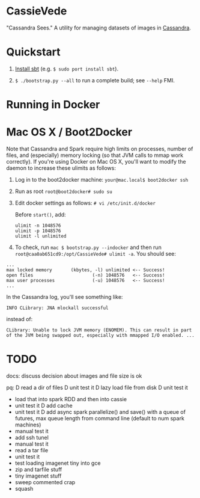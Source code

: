 CassieVede
==========

"Cassandra Sees."  A utility for managing datasets of images in
[Cassandra](http:cassandra.apache.org/).

Quickstart
==========

1. [Install sbt](http:www.scala-sbt.org/release/tutorial/Setup.html)
(e.g. `$ sudo port install sbt`).

2. `$ ./bootstrap.py --all` to run a complete build; see `--help` FMI.

Running in Docker
=================

Mac OS X / Boot2Docker
======================

Note that Cassandra and Spark require high limits on processes, number of files,
and (especially) memory locking (so that JVM calls to mmap work correctly).
If you're using Docker on Mac OS X, you'll want to modify the daemon to
increase these ulimits as follows:

1. Log in to the boot2docker machine: `your@mac.local$ boot2docker ssh`

2. Run as root `root@boot2docker# sudo su`

3. Edit docker settings as follows:
   `# vi /etc/init.d/docker`

   Before `start()`, add:
   ```
   ulimit -n 1048576
   ulimit -p 1048576
   ulimit -l unlimited
   ```

4. To check, run `mac $ bootstrap.py --indocker` and then run 
`root@caa0ab651cd9:/opt/CassieVede# ulimit -a`.  You should see:

```
...
max locked memory       (kbytes, -l) unlimited <-- Success!
open files                      (-n) 1048576   <-- Success!
max user processes              (-u) 1048576   <-- Success!
...
```

In the Cassandra log, you'll see something like: 
```
INFO CLibrary: JNA mlockall successful
```
instead of:
```
CLibrary: Unable to lock JVM memory (ENOMEM). This can result in part of the JVM being swapped out, especially with mmapped I/O enabled. ...
```

TODO
====

docs: discuss decision about images and file size is ok

pq:
 D read a dir of files
 D unit test it
 D lazy load file from disk
 D unit test it 
 * load that into spark RDD and then into cassie
 * unit test it
 D add cache
 * unit test it
 D add async spark parallelize() and save() with a queue of futures,
 max queue length from command line (default to num spark machines)
 * manual test it
 * add ssh tunel
 * manual test it
 * read a tar file
 * unit test it  
 * test loading imagenet tiny into gce
 * zip and tarfile stuff
 * tiny imagenet stuff
 * sweep commented crap
 * squash 


